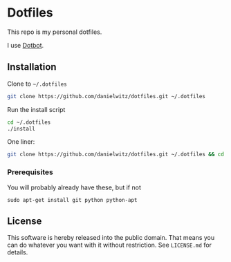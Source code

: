 # Dotfiles

This repo is my personal dotfiles.

I use [Dotbot](https://github.com/anishathalye/dotbot).

## Installation

Clone to `~/.dotfiles`

```sh
git clone https://github.com/danielwitz/dotfiles.git ~/.dotfiles
```

Run the install script

```sh
cd ~/.dotfiles
./install
```

One liner:

```sh
git clone https://github.com/danielwitz/dotfiles.git ~/.dotfiles && cd ~/.dotfiles && ./install
```

### Prerequisites

You will probably already have these, but if not

```
sudo apt-get install git python python-apt
```

## License

This software is hereby released into the public domain. That means you can do
whatever you want with it without restriction. See `LICENSE.md` for details.
